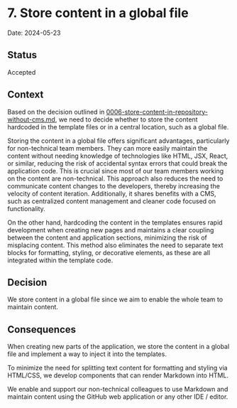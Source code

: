 # 7. Store content in a global file

Date: 2024-05-23

## Status

Accepted

## Context

Based on the decision outlined in [0006-store-content-in-repository-without-cms.md](0006-store-content-in-repository-without-cms.md),
we need to decide whether to store the content hardcoded in the template files or in a central location, such as a global file.

Storing the content in a global file offers significant advantages, particularly for non-technical team members.
They can more easily maintain the content without needing knowledge of technologies like HTML, JSX, React,
or similar, reducing the risk of accidental syntax errors that could break the application code. This is
crucial since most of our team members working on the content are non-technical. This approach also reduces the
need to communicate content changes to the developers, thereby increasing the velocity of content iteration.
Additionally, it shares benefits with a CMS, such as centralized content management and cleaner code
focused on functionality.

On the other hand, hardcoding the content in the templates ensures rapid development when creating new pages
and maintains a clear coupling between the content and application sections, minimizing the risk of
misplacing content. This method also eliminates the need to separate text blocks for formatting, styling,
or decorative elements, as these are all integrated within the template code.

## Decision

We store content in a global file since we aim to enable the whole team to maintain content.

## Consequences

When creating new parts of the application, we store the content in a global file and implement a way to
inject it into the templates.

To minimize the need for splitting text content for formatting and styling via HTML/CSS,
we develop components that can render Markdown into HTML.

We enable and support our non-technical colleagues to use Markdown and maintain content using the GitHub web
application or any other IDE / editor.
